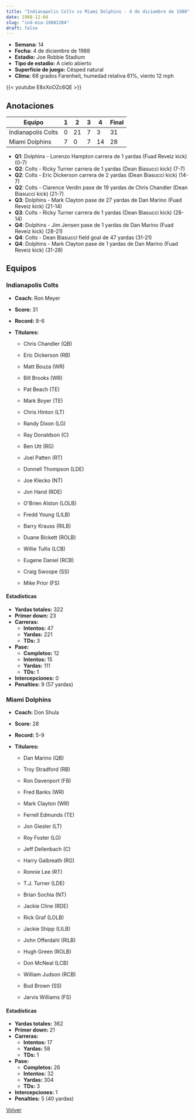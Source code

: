 ```yaml
---
title: "Indianapolis Colts vs Miami Dolphins - 4 de diciembre de 1988"
date: 1988-12-04
slug: "ind-mia-19881204"
draft: false
---
```


- **Semana:** 14
- **Fecha:** 4 de diciembre de 1988
- **Estadio:** Joe Robbie Stadium
- **Tipo de estadio:** A cielo abierto
- **Superficie de juego:** Césped natural
- **Clima:** 68 grados Farenheit, humedad relativa 61%, viento 12 mph


{{< youtube E8xXoOZc6QE >}}


## Anotaciones
| Equipo | 1 | 2 | 3 | 4 | Final |
|--------|---|---|---|---|-------|
| Indianapolis Colts  | 0 | 21 | 7 | 3  | 31 |
| Miami Dolphins  | 7 | 0 | 7 | 14  | 28 |
- **Q1**: Dolphins - Lorenzo Hampton carrera de 1 yardas (Fuad Reveiz kick) (0-7)
- **Q2**: Colts - Ricky Turner carrera de 1 yardas (Dean Biasucci kick) (7-7)
- **Q2**: Colts - Eric Dickerson carrera de 2 yardas (Dean Biasucci kick) (14-7)
- **Q2**: Colts - Clarence Verdin pase de 19 yardas de Chris Chandler (Dean Biasucci kick) (21-7)
- **Q3**: Dolphins - Mark Clayton pase de 27 yardas de Dan Marino (Fuad Reveiz kick) (21-14)
- **Q3**: Colts - Ricky Turner carrera de 1 yardas (Dean Biasucci kick) (28-14)
- **Q4**: Dolphins - Jim Jensen pase de 1 yardas de Dan Marino (Fuad Reveiz kick) (28-21)
- **Q4**: Colts - Dean Biasucci field goal de 47 yardas (31-21)
- **Q4**: Dolphins - Mark Clayton pase de 1 yardas de Dan Marino (Fuad Reveiz kick) (31-28)


## Equipos


### Indianapolis Colts
* **Coach:** Ron Meyer
* **Score:** 31
* **Record:** 8-6
* **Titulares:** 

  * Chris Chandler (QB) 

  * Eric Dickerson (RB) 

  * Matt Bouza (WR) 

  * Bill Brooks (WR) 

  * Pat Beach (TE) 

  * Mark Boyer (TE) 

  * Chris Hinton (LT) 

  * Randy Dixon (LG) 

  * Ray Donaldson (C) 

  * Ben Utt (RG) 

  * Joel Patten (RT) 

  * Donnell Thompson (LDE) 

  * Joe Klecko (NT) 

  * Jon Hand (RDE) 

  * O'Brien Alston (LOLB) 

  * Fredd Young (LILB) 

  * Barry Krauss (RILB) 

  * Duane Bickett (ROLB) 

  * Willie Tullis (LCB) 

  * Eugene Daniel (RCB) 

  * Craig Swoope (SS) 

  * Mike Prior (FS) 

#### Estadísticas
* **Yardas totales:** 322
* **Primer down:** 23
* **Carreras:**
  * **Intentos:** 47
  * **Yardas:** 221
  * **TDs:** 3
* **Pase:**
  * **Completos:** 12
  * **Intentos:** 15
  * **Yardas:** 111
  * **TDs:** 1
* **Intercepciones:** 0
* **Penalties:** 9 (57 yardas)

### Miami Dolphins
* **Coach:** Don Shula
* **Score:** 28
* **Record:** 5-9
* **Titulares:** 

  * Dan Marino (QB) 

  * Troy Stradford (RB) 

  * Ron Davenport (FB) 

  * Fred Banks (WR) 

  * Mark Clayton (WR) 

  * Ferrell Edmunds (TE) 

  * Jon Giesler (LT) 

  * Roy Foster (LG) 

  * Jeff Dellenbach (C) 

  * Harry Galbreath (RG) 

  * Ronnie Lee (RT) 

  * T.J. Turner (LDE) 

  * Brian Sochia (NT) 

  * Jackie Cline (RDE) 

  * Rick Graf (LOLB) 

  * Jackie Shipp (LILB) 

  * John Offerdahl (RILB) 

  * Hugh Green (ROLB) 

  * Don McNeal (LCB) 

  * William Judson (RCB) 

  * Bud Brown (SS) 

  * Jarvis Williams (FS) 

#### Estadísticas
* **Yardas totales:** 362
* **Primer down:** 21
* **Carreras:**
  * **Intentos:** 17
  * **Yardas:** 58
  * **TDs:** 1
* **Pase:**
  * **Completos:** 26
  * **Intentos:** 32
  * **Yardas:** 304
  * **TDs:** 3
* **Intercepciones:** 1
* **Penalties:** 5 (40 yardas)


[Volver](/historia/1988)
